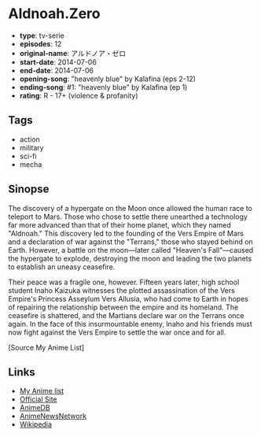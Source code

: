 # Aldnoah.Zero

-   **type**: tv-serie
-   **episodes**: 12
-   **original-name**: アルドノア・ゼロ
-   **start-date**: 2014-07-06
-   **end-date**: 2014-07-06
-   **opening-song**: "heavenly blue" by Kalafina (eps 2-12)
-   **ending-song**: #1: "heavenly blue" by Kalafina (ep 1)
-   **rating**: R - 17+ (violence & profanity)

## Tags

-   action
-   military
-   sci-fi
-   mecha

## Sinopse

The discovery of a hypergate on the Moon once allowed the human race to teleport to Mars. Those who chose to settle there unearthed a technology far more advanced than that of their home planet, which they named "Aldnoah." This discovery led to the founding of the Vers Empire of Mars and a declaration of war against the "Terrans," those who stayed behind on Earth. However, a battle on the moon—later called "Heaven's Fall"—caused the hypergate to explode, destroying the moon and leading the two planets to establish an uneasy ceasefire.

Their peace was a fragile one, however. Fifteen years later, high school student Inaho Kaizuka witnesses the plotted assassination of the Vers Empire's Princess Asseylum Vers Allusia, who had come to Earth in hopes of repairing the relationship between the empire and its homeland. The ceasefire is shattered, and the Martians declare war on the Terrans once again. In the face of this insurmountable enemy, Inaho and his friends must now fight against the Vers Empire to settle the war once and for all.

[Source My Anime List]

## Links

-   [My Anime list](https://myanimelist.net/anime/22729/AldnoahZero)
-   [Official Site](http://www.aldnoahzero.com/)
-   [AnimeDB](http://anidb.info/perl-bin/animedb.pl?show=anime&aid=10445)
-   [AnimeNewsNetwork](http://www.animenewsnetwork.com/encyclopedia/anime.php?id=16028)
-   [Wikipedia](http://en.wikipedia.org/wiki/Aldnoah.Zero)
